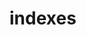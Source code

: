 # indexes 

<DemoView />
<BackTop />

<div class="code-box code-vue-active">
<div class="code-tabs"></div>

</div> 